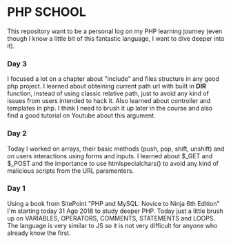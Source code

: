 # PHP SCHOOL
This repository want to be a personal log on my PHP learning journey (even though I know a little bit of this fantastic language, I want to dive deeper into it).
### Day 3
I focused a lot on a chapter about "include" and files structure in any good php project. I learned about obteining current path url with built in __DIR__ function, instead of using classic relative path, just to avoid any kind of issues from users intended to hack it. Also learned about controller and templates in php. I think I need to brush it up later in the course and also find a good tutorial on Youtube about this argument. 
### Day 2
Today I worked on arrays, their basic methods (push, pop, shift, unshift) and on users interactions using forms and inputs. I learned about $_GET and $_POST and the importance to use htmlspecialchars() to avoid any kind of malicious scripts from the URL paramenters.
### Day 1
Using a book from SitePoint "PHP and MySQL: Novice to Ninja 6th Edition" I'm starting today 31 Ago 2018 to study deeper PHP. Today just a little brush up on VARIABLES, OPERATORS, COMMENTS, STATEMENTS and LOOPS. The language is very similar to JS so it is not very difficult for anyone who already know the first.   

